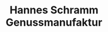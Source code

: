 ---
title: "Hannes Schramm Genussmanufaktur"
url: /sauerlach/hannes-schramm-genussmanufaktur/
shop: Feinkost
---